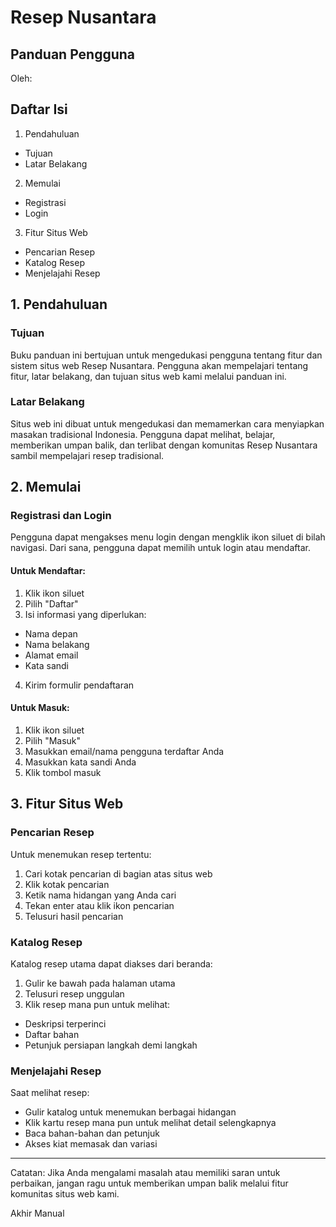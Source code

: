 # Resep Nusantara
## Panduan Pengguna

Oleh: 

## Daftar Isi
1. Pendahuluan
- Tujuan
- Latar Belakang
2. Memulai
- Registrasi
- Login
3. Fitur Situs Web
- Pencarian Resep
- Katalog Resep
- Menjelajahi Resep

## 1. Pendahuluan

### Tujuan
Buku panduan ini bertujuan untuk mengedukasi pengguna tentang fitur dan sistem situs web Resep Nusantara. Pengguna akan mempelajari tentang fitur, latar belakang, dan tujuan situs web kami melalui panduan ini.

### Latar Belakang
Situs web ini dibuat untuk mengedukasi dan memamerkan cara menyiapkan masakan tradisional Indonesia. Pengguna dapat melihat, belajar, memberikan umpan balik, dan terlibat dengan komunitas Resep Nusantara sambil mempelajari resep tradisional.

## 2. Memulai

### Registrasi dan Login
Pengguna dapat mengakses menu login dengan mengklik ikon siluet di bilah navigasi. Dari sana, pengguna dapat memilih untuk login atau mendaftar.

#### Untuk Mendaftar:
1. Klik ikon siluet
2. Pilih "Daftar"
3. Isi informasi yang diperlukan:
- Nama depan
- Nama belakang
- Alamat email
- Kata sandi
4. Kirim formulir pendaftaran

#### Untuk Masuk:
1. Klik ikon siluet
2. Pilih "Masuk"
3. Masukkan email/nama pengguna terdaftar Anda
4. Masukkan kata sandi Anda
5. Klik tombol masuk

## 3. Fitur Situs Web

### Pencarian Resep
Untuk menemukan resep tertentu:
1. Cari kotak pencarian di bagian atas situs web
2. Klik kotak pencarian
3. Ketik nama hidangan yang Anda cari
4. Tekan enter atau klik ikon pencarian
5. Telusuri hasil pencarian

### Katalog Resep
Katalog resep utama dapat diakses dari beranda:
1. Gulir ke bawah pada halaman utama
2. Telusuri resep unggulan
3. Klik resep mana pun untuk melihat:
- Deskripsi terperinci
- Daftar bahan
- Petunjuk persiapan langkah demi langkah

### Menjelajahi Resep
Saat melihat resep:
- Gulir katalog untuk menemukan berbagai hidangan
- Klik kartu resep mana pun untuk melihat detail selengkapnya
- Baca bahan-bahan dan petunjuk
- Akses kiat memasak dan variasi

---

Catatan: Jika Anda mengalami masalah atau memiliki saran untuk perbaikan, jangan ragu untuk memberikan umpan balik melalui fitur komunitas situs web kami.

Akhir Manual
